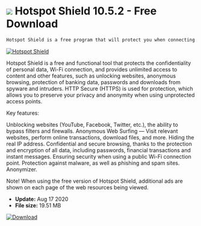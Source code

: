 # ![](https://cdn.softexe.net/static/icon/5/hotspot-shield-3355.png) Hotspot Shield 10.5.2 - Free Download

```sh
Hotspot Shield is a free program that will protect you when connecting to open Wi-Fi access points by creating a virtual VPN network between a PC and a hot spot, while encrypting all outgoing and incoming packets
```
[![Hotspot Shield](https://gallery.dpcdn.pl/imgc/Tools/2867/g_-_420x350_1.5_-_x20110519161628_00.jpg)](https://softexe.net/win/internet/anonymizers-vpn/hotspot-shield:ccee.html)

Hotspot Shield is a free and functional tool that protects the confidentiality of personal data, Wi-Fi connection, and provides unlimited access to content and other features, such as unlocking websites, anonymous browsing, protection of banking data, passwords and downloads from spyware and intruders. HTTP Secure (HTTPS) is used for protection, which allows you to preserve your privacy and anonymity when using unprotected access points.

Key features:


Unblocking websites (YouTube, Facebook, Twitter, etc.), the ability to bypass filters and firewalls.
Anonymous Web Surfing — Visit relevant websites, perform online transactions, download files, and more.
Hiding the real IP address.
Confidential and secure browsing, thanks to the protection and encryption of all data, including passwords, financial transactions and instant messages.
Ensuring security when using a public Wi-Fi connection point.
Protection against malware, as well as phishing and spam sites.
Anonymizer.


Note! When using the free version of Hotspot Shield, additional ads are shown on each page of the web resources being viewed.


- **Update:** Aug 17 2020
- **File size:** 19.51 MB

[![Download](https://cdn.softexe.net/static/img/download.png)](https://softexe.net/win/internet/anonymizers-vpn/hotspot-shield:ccee.html)

